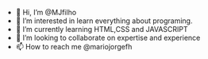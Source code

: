 - 👋 Hi, I’m @MJfilho
- 👀 I’m interested in learn everything about programing. 
- 🌱 I’m currently learning HTML,CSS and JAVASCRIPT
- 💞️ I’m looking to collaborate on expertise and experience
- 📫 How to reach me  @mariojorgefh 

<!---
MJfilho/MJfilho is a ✨ special ✨ repository because its `README.md` (this file) appears on your GitHub profile.
You can click the Preview link to take a look at your changes.
--->
